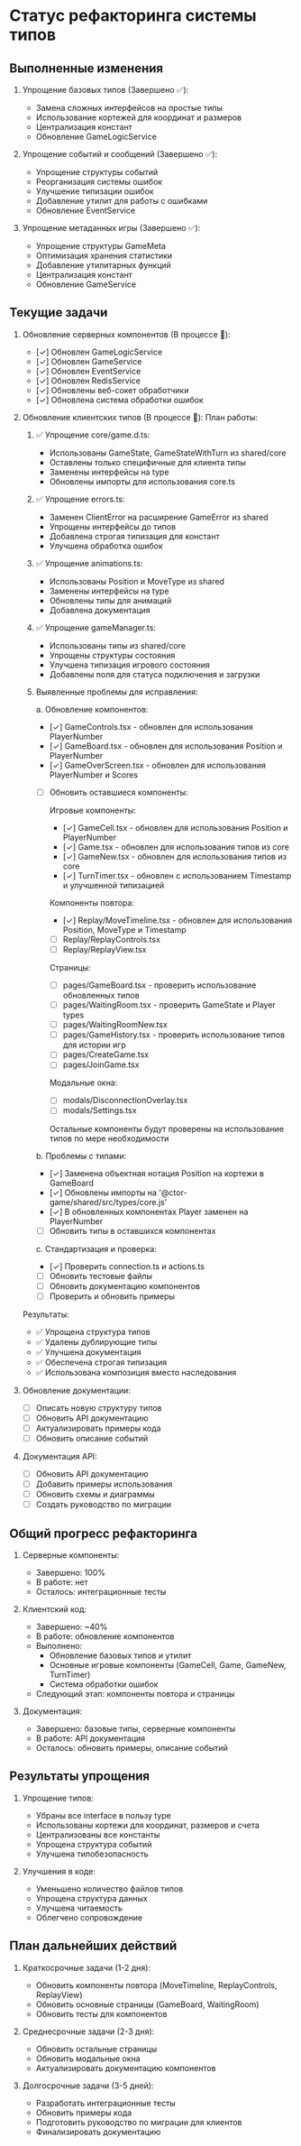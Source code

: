 # Статус рефакторинга системы типов

## Выполненные изменения

1. Упрощение базовых типов (Завершено ✅):
   - Замена сложных интерфейсов на простые типы
   - Использование кортежей для координат и размеров
   - Централизация констант
   - Обновление GameLogicService

2. Упрощение событий и сообщений (Завершено ✅):
   - Упрощение структуры событий
   - Реорганизация системы ошибок
   - Улучшение типизации ошибок
   - Добавление утилит для работы с ошибками
   - Обновление EventService

3. Упрощение метаданных игры (Завершено ✅):
   - Упрощение структуры GameMeta
   - Оптимизация хранения статистики
   - Добавление утилитарных функций
   - Централизация констант
   - Обновление GameService

## Текущие задачи

1. Обновление серверных компонентов (В процессе 🔄):
   - [✓] Обновлен GameLogicService
   - [✓] Обновлен GameService
   - [✓] Обновлен EventService
   - [✓] Обновлен RedisService
   - [✓] Обновлены веб-сокет обработчики
   - [✓] Обновлена система обработки ошибок

2. Обновление клиентских типов (В процессе 🔄):
   План работы:
   1. ✅ Упрощение core/game.d.ts:
      - Использованы GameState, GameStateWithTurn из shared/core
      - Оставлены только специфичные для клиента типы
      - Заменены интерфейсы на type
      - Обновлены импорты для использования core.ts
   
   2. ✅ Упрощение errors.ts:
      - Заменен ClientError на расширение GameError из shared
      - Упрощены интерфейсы до типов
      - Добавлена строгая типизация для констант
      - Улучшена обработка ошибок

   3. ✅ Упрощение animations.ts:
      - Использованы Position и MoveType из shared
      - Заменены интерфейсы на type
      - Обновлены типы для анимаций
      - Добавлена документация

   4. ✅ Упрощение gameManager.ts:
      - Использованы типы из shared/core
      - Упрощены структуры состояния
      - Улучшена типизация игрового состояния
      - Добавлены поля для статуса подключения и загрузки

   5. Выявленные проблемы для исправления:
      
      a. Обновление компонентов:
      - [✓] GameControls.tsx - обновлен для использования PlayerNumber
      - [✓] GameBoard.tsx - обновлен для использования Position и PlayerNumber
      - [✓] GameOverScreen.tsx - обновлен для использования PlayerNumber и Scores
      - [ ] Обновить оставшиеся компоненты:
        
        Игровые компоненты:
        - [✓] GameCell.tsx - обновлен для использования Position и PlayerNumber
        - [✓] Game.tsx - обновлен для использования типов из core
        - [✓] GameNew.tsx - обновлен для использования типов из core
        - [✓] TurnTimer.tsx - обновлен с использованием Timestamp и улучшенной типизацией
        
        Компоненты повтора:
        - [✓] Replay/MoveTimeline.tsx - обновлен для использования Position, MoveType и Timestamp
        - [ ] Replay/ReplayControls.tsx
        - [ ] Replay/ReplayView.tsx
        
        Страницы:
        - [ ] pages/GameBoard.tsx - проверить использование обновленных типов
        - [ ] pages/WaitingRoom.tsx - проверить GameState и Player types
        - [ ] pages/WaitingRoomNew.tsx
        - [ ] pages/GameHistory.tsx - проверить использование типов для истории игр
        - [ ] pages/CreateGame.tsx
        - [ ] pages/JoinGame.tsx
        
        Модальные окна:
        - [ ] modals/DisconnectionOverlay.tsx
        - [ ] modals/Settings.tsx
        
        Остальные компоненты будут проверены на использование типов по мере необходимости

      b. Проблемы с типами:
      - [✓] Заменена объектная нотация Position на кортежи в GameBoard
      - [✓] Обновлены импорты на '@ctor-game/shared/src/types/core.js'
      - [✓] В обновленных компонентах Player заменен на PlayerNumber
      - [ ] Обновить типы в оставшихся компонентах
      
      c. Стандартизация и проверка:
      - [✓] Проверить connection.ts и actions.ts
      - [ ] Обновить тестовые файлы
      - [ ] Обновить документацию компонентов
      - [ ] Проверить и обновить примеры

   Результаты:
   - ✅ Упрощена структура типов
   - ✅ Удалены дублирующие типы
   - ✅ Улучшена документация
   - ✅ Обеспечена строгая типизация
   - ✅ Использована композиция вместо наследования

3. Обновление документации:
   - [ ] Описать новую структуру типов
   - [ ] Обновить API документацию
   - [ ] Актуализировать примеры кода
   - [ ] Обновить описание событий

4. Документация API:
   - [ ] Обновить API документацию
   - [ ] Добавить примеры использования
   - [ ] Обновить схемы и диаграммы
   - [ ] Создать руководство по миграции

## Общий прогресс рефакторинга

1. Серверные компоненты:
   - Завершено: 100%
   - В работе: нет
   - Осталось: интеграционные тесты

2. Клиентский код:
   - Завершено: ~40%
   - В работе: обновление компонентов
   - Выполнено:
     * Обновление базовых типов и утилит
     * Основные игровые компоненты (GameCell, Game, GameNew, TurnTimer)
     * Система обработки ошибок
   - Следующий этап: компоненты повтора и страницы

3. Документация:
   - Завершено: базовые типы, серверные компоненты
   - В работе: API документация
   - Осталось: обновить примеры, описание событий

## Результаты упрощения

1. Упрощение типов:
   - Убраны все interface в пользу type
   - Использованы кортежи для координат, размеров и счета
   - Централизованы все константы
   - Упрощена структура событий
   - Улучшена типобезопасность

2. Улучшения в коде:
   - Уменьшено количество файлов типов
   - Упрощена структура данных
   - Улучшена читаемость
   - Облегчено сопровождение

## План дальнейших действий

1. Краткосрочные задачи (1-2 дня):
   - Обновить компоненты повтора (MoveTimeline, ReplayControls, ReplayView)
   - Обновить основные страницы (GameBoard, WaitingRoom)
   - Обновить тесты для компонентов

2. Среднесрочные задачи (2-3 дня):
   - Обновить остальные страницы
   - Обновить модальные окна
   - Актуализировать документацию компонентов

3. Долгосрочные задачи (3-5 дней):
   - Разработать интеграционные тесты
   - Обновить примеры кода
   - Подготовить руководство по миграции для клиентов
   - Финализировать документацию